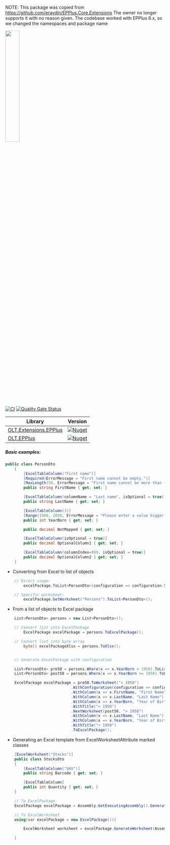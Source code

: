 NOTE: This package was copied from https://github.com/eraydin/EPPlus.Core.Extensions
The owner no longer supports it with no reason given. The codebase worked with EPPlus 6.x, so we changed the namespaces and package name

<img src="https://user-images.githubusercontent.com/1365728/127748628-47575d74-a2fb-4539-a31e-74d8b435fc21.png" width="30%" >

[![CI](https://github.com/OuterlimitsTech/olt-dotnet-extensions-epplus/actions/workflows/build.yml/badge.svg)](https://github.com/OuterlimitsTech/olt-dotnet-extensions-epplus/actions/workflows/build.yml) [![Quality Gate Status](https://sonarcloud.io/api/project_badges/measure?project=OuterlimitsTech_olt-dotnet-extensions-epplus&metric=alert_status)](https://sonarcloud.io/summary/new_code?id=OuterlimitsTech_olt-dotnet-extensions-epplus)

| Library                                              | Version                                                                                                                |
| ---------------------------------------------------- | ---------------------------------------------------------------------------------------------------------------------- |
| [OLT.Extensions.EPPlus](./src/OLT.Extensions.EPPlus) | [![Nuget](https://img.shields.io/nuget/v/OLT.Extensions.EPPlus)](https://www.nuget.org/packages/OLT.Extensions.EPPlus) |
| [OLT.EPPlus](./src/OLT.EPPlus/)                      | [![Nuget](https://img.shields.io/nuget/v/OLT.EPPlus)](https://www.nuget.org/packages/OLT.EPPlus)                       |

##### Basic examples:

```cs
public class PersonDto
    {
        [ExcelTableColumn("First name")]
        [Required(ErrorMessage = "First name cannot be empty.")]
        [MaxLength(50, ErrorMessage = "First name cannot be more than {1} characters.")]
        public string FirstName { get; set; }

        [ExcelTableColumn(columnName = "Last name", isOptional = true)]
        public string LastName { get; set; }

        [ExcelTableColumn(3)]
        [Range(1900, 2050, ErrorMessage = "Please enter a value bigger than {1}")]
        public int YearBorn { get; set; }

        public decimal NotMapped { get; set; }

        [ExcelTableColumn(isOptional = true)]
        public decimal OptionalColumn1 { get; set; }

        [ExcelTableColumn(columnIndex=999, isOptional = true)]
        public decimal OptionalColumn2 { get; set; }
    }
```

- Converting from Excel to list of objects

```cs
    // Direct usage:
        excelPackage.ToList<PersonDto>(configuration => configuration.SkipCastingErrors());

    // Specific worksheet:
        excelPackage.GetWorksheet("Persons").ToList<PersonDto>();
```

- From a list of objects to Excel package

```cs
    List<PersonDto> persons = new List<PersonDto>();

    // Convert list into ExcelPackage
        ExcelPackage excelPackage = persons.ToExcelPackage();

    // Convert list into byte array
        byte[] excelPackageXlsx = persons.ToXlsx();


    // Generate ExcelPackage with configuration

    List<PersonDto> pre50 = persons.Where(x => x.YearBorn < 1950).ToList();
    List<PersonDto> post50 = persons.Where(x => x.YearBorn >= 1950).ToList();

    ExcelPackage excelPackage = pre50.ToWorksheet("< 1950")
                             .WithConfiguration(configuration => configuration.WithColumnConfiguration(x => x.AutoFit()))
                             .WithColumn(x => x.FirstName, "First Name")
                             .WithColumn(x => x.LastName, "Last Name")
                             .WithColumn(x => x.YearBorn, "Year of Birth")
                             .WithTitle("< 1950")
                             .NextWorksheet(post50, "> 1950")
                             .WithColumn(x => x.LastName, "Last Name")
                             .WithColumn(x => x.YearBorn, "Year of Birth")
                             .WithTitle("> 1950")
                             .ToExcelPackage();
```

- Generating an Excel template from ExcelWorksheetAttribute marked classes

```cs
    [ExcelWorksheet("Stocks")]
    public class StocksDto
    {
        [ExcelTableColumn("SKU")]
        public string Barcode { get; set; }

        [ExcelTableColumn]
        public int Quantity { get; set; }
    }

    // To ExcelPackage
    ExcelPackage excelPackage = Assembly.GetExecutingAssembly().GenerateExcelPackage(nameof(StocksDto));

    // To ExcelWorksheet
    using(var excelPackage = new ExcelPackage()){

        ExcelWorksheet worksheet = excelPackage.GenerateWorksheet(Assembly.GetExecutingAssembly(), nameof(StocksDto));

    }
```
